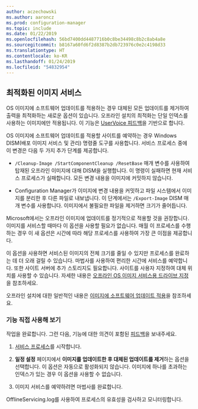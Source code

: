 ```yaml
---
author: aczechowski
ms.author: aaroncz
ms.prod: configuration-manager
ms.topic: include
ms.date: 01/22/2019
ms.openlocfilehash: 56bd7400dd4487716b0c8be34498c8b2c8ab4a8e
ms.sourcegitcommit: b8167a60fd6f2d8387b2db723976c0e2c4198d33
ms.translationtype: HT
ms.contentlocale: ko-KR
ms.lasthandoff: 01/24/2019
ms.locfileid: "54832954"
---
```

## <a name="bkmk_resetbase"></a> 최적화된 이미지 서비스
<!--3555951-->

OS 이미지에 소프트웨어 업데이트를 적용하는 경우 대체된 모든 업데이트를 제거하여 출력을 최적화하는 새로운 옵션이 있습니다. 오프라인 설치의 최적화는 단일 인덱스를 사용하는 이미지에만 적용됩니다. 이 기능은 [UserVoice 피드백](https://configurationmanager.uservoice.com/forums/300492-ideas/suggestions/34230259-integrate-resetbase-and-wim-optimization-exportin)을 기반으로 합니다. 

OS 이미지에 소프트웨어 업데이트를 적용할 사이트를 예약하는 경우 Windows DISM(배포 이미지 서비스 및 관리) 명령줄 도구를 사용합니다. 서비스 프로세스 중에 이 변경은 다음 두 가지 추가 단계를 제공합니다.  

- `/Cleanup-Image /StartComponentCleanup /ResetBase` 매개 변수를 사용하여 탑재된 오프라인 이미지에 대해 DISM을 실행합니다. 이 명령이 실패하면 현재 서비스 프로세스가 실패합니다. 모든 변경 내용을 이미지에 커밋하지 않습니다.  

-  Configuration Manager가 이미지에 변경 내용을 커밋하고 파일 시스템에서 이미지를 분리한 후 다른 파일로 내보냅니다. 이 단계에서는 `/Export-Image` DISM 매개 변수를 사용합니다. 이미지에서 불필요한 파일을 제거하면 크기가 줄어듭니다.  

Microsoft에서는 오프라인 이미지에 업데이트를 정기적으로 적용할 것을 권장합니다. 이미지를 서비스할 때마다 이 옵션을 사용할 필요가 없습니다. 매월 이 프로세스를 수행하는 경우 이 새 옵션은 시간에 따라 해당 프로세스를 사용하여 가장 큰 이점을 제공합니다. 

이 옵션을 사용하면 서비스된 이미지의 전체 크기를 줄일 수 있지만 프로세스를 완료하는 데 더 오래 걸릴 수 있습니다. 마법사를 사용하여 편리한 시간에 서비스를 예약합니다. 또한 사이트 서버에 추가 스토리지도 필요합니다. 사이트를 사용자 지정하여 대체 위치를 사용할 수 있습니다. 자세한 내용은 [오프라인 OS 이미지 서비스용 드라이브 지정](/sccm/osd/get-started/manage-operating-system-images#bkmk_servicing-drive)을 참조하세요. 

오프라인 설치에 대한 일반적인 내용은 [이미지에 소프트웨어 업데이트 적용](/sccm/osd/get-started/manage-operating-system-images#BKMK_OSImagesApplyUpdates)을 참조하세요. 


### <a name="try-it-out"></a>기능 직접 사용해 보기

작업을 완료합니다. 그런 다음, 기능에 대한 의견이 포함된 [피드백](/sccm/core/understand/find-help#product-feedback)을 보내주세요.

1. [서비스 프로세스](/sccm/osd/get-started/manage-operating-system-images#servicing-process)를 시작합니다.  

2. **일정 설정** 페이지에서 **이미지를 업데이트한 후 대체된 업데이트를 제거**하는 옵션을 선택합니다. 이 옵션은 자동으로 활성화되지 않습니다. 이미지에 하나를 초과하는 인덱스가 있는 경우 이 옵션을 사용할 수 없습니다.  

3. 이미지 서비스를 예약하려면 마법사를 완료합니다.  

OfflineServicing.log를 사용하여 프로세스의 유효성을 검사하고 모니터링합니다. 

